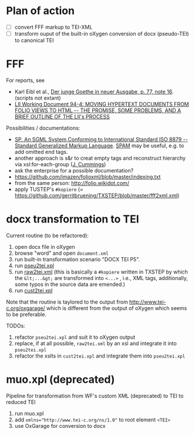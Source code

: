 # Plan of action

* [ ] convert FFF markup to TEI-XML
* [ ] transform ouput of the built-in oXygen conversion of docx (pseudo-TEI) to canonical TEI 

# FFF
For reports, see
* Karl Eibl et al., [Der junge Goethe in neuer Ausgabe, p. 77, note 16](https://books.google.de/books?id=l93oI-BtDeIC&lpg=PP1&hl=de&pg=PA77#v=onepage&q&f=false). (scripts not extant)
* [LII Working Document 94-4: MOVING HYPERTEXT DOCUMENTS FROM FOLIO VIEWS TO HTML -- THE PROMISE, SOME PROBLEMS, AND A BRIEF OUTLINE OF THE LII's PROCESS](https://www.law.cornell.edu/papers/lii/fffhtml.htm)

Possibilities / documentations:
* [SP. An SGML System Conforming to International Standard ISO 8879 -- Standard Generalized Markup Language](http://www.jclark.com/sp/). [SPAM](http://www.jclark.com/sp/spam.htm) may be useful, e.g. to add omitted end tags.
* another approach is s&r to creat empty tags and reconstruct hierarchy via xsl:for-each-group ([J. Cummings](https://listserv.brown.edu/archives/cgi-bin/wa?A2=TEI-L;8396b55d.1605))
* ask the enterprise for a possible documentation?
* https://github.com/imazen/folioxml/blob/master/indexing.txt
* from the same person: http://folio.wikidot.com/
* apply TUSTEP's `#kopiere` (= https://github.com/gerritbruening/TXSTEP/blob/master/fff2xml.xml)

# docx transformation to TEI
Current routine (to be refactored):
1. open docx file in oXygen
2. browse "word" and open `document.xml`
3. run built-in transformation scenario "DOCX TEI P5".
4. run [pseu2tei.xpl](https://github.com/gerritbruening/muo/blob/master/pseu2tei.xpl) 
5. run [raw2tei.xml](https://github.com/gerritbruening/TXSTEP/blob/master/raw2tei.xml) (this is basically a `#kopiere` written in TXSTEP by which the `&lt;...&gt;` are transformed into `<...>` , i.e., XML tags, additionally, some typos in the source data are emended.)
6. run [cust2tei.xpl](https://github.com/gerritbruening/muo/blob/master/cust2tei.xpl)

Note that the routine is taylored to the output from http://www.tei-c.org/oxgarage/ which is different from the output of oXygen which seems to be preferable.

TODOs:
1. refactor `pseu2tei.xpl` and suit it to oXygen output
2. replace, if at all possible, `raw2tei.xml` by an xsl and integrate it into `pseu2tei.xpl`
3. refactor the xslts in `cust2tei.xpl` and integrate them into `pseu2tei.xpl`

# muo.xpl (deprecated)
Pipeline for transformation from WF's custom XML (deprecated) to TEI to reduced TEI

1. run muo.xpl
2. add `xmlns="http://www.tei-c.org/ns/1.0"` to root element `<TEI>`
3. use OxGarage for conversion to docx